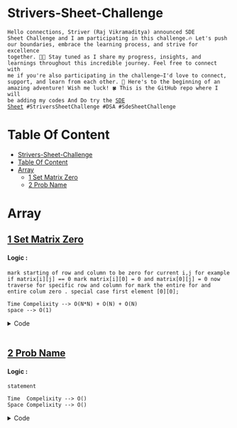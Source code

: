 # Strivers-Sheet-Challenge

<code>Hello connections, Striver (Raj Vikramaditya) announced SDE Sheet Challenge and I am participating in this challenge.🔥
Let's push our boundaries, embrace the learning process, and strive for excellence together. 🌟🚀
Stay tuned as I share my progress, insights, and learnings throughout this incredible journey. Feel free to connect with me if you're also participating in the challenge—I'd love to connect, support, and learn from each other. 🤝
Here's to the beginning of an amazing adventure! Wish me luck! 🍀
This is the GitHub repo where I will be adding my codes
And Do try the [SDE Sheet](https://lnkd.in/gcHXDXkw)
#StriversSheetChallenge #DSA #SdeSheetChallenge
</code>

# Table Of Content
- [Strivers-Sheet-Challenge](#strivers-sheet-challenge)
- [Table Of Content](#table-of-content)
- [Array](#array)
  - [1 Set Matrix Zero](#1-set-matrix-zero)
  - [2 Prob Name](#2-prob-name)



# Array 
## [1 Set Matrix Zero](https://www.codingninjas.com/codestudio/problems/set-matrix-zeros_8230862?challengeSlug=striver-sde-challenge)

<h4>Logic :</h4>

```text
mark starting of row and column to be zero for current i,j for example if matrix[i][j] == 0 mark matrix[i][0] = 0 and matrix[0][j] = 0 now traverse for specific row and column for mark the entire for and entire colum zero . special case first element [0][0];

Time Compelixity --> O(N*N) + O(N) + O(N)
space --> O(1)

```

<details>
<summary>Code</summary>

```cpp
#include <bits/stdc++.h>
void setZeros(vector<vector<int>> &matrix)
{
	int row = 0;
	int col = 0;
	int n = matrix.size();
	int m = matrix[0].size();
	for(int i = 0; i < n ;i++){
		for(int j= 0; j < m;j++){
			if(i == 0 || j == 0 ){
				if(matrix[i][j] == 0 and i == 0  )row = 1;
				if(matrix[i][j] == 0 and j == 0)col = 1;
			}
			else{
				if (matrix[i][j] == 0) {
					matrix[i][0] = 0;
					matrix[0][j] = 0;
				}
            }
        }
	}
	//marking all row
	for(int i = 1; i < n ; i++){
		if(matrix[i][0] == 0){
            for (int j = 0; j < m; j++) {
				matrix[i][j] = 0;
            }
        }
    }
	// marking all col
	for(int j = 1; j < m ; j++){
		if(matrix[0][j] == 0 ){
			for(int  i = 0; i < n ;i++){
				matrix[i][j] = 0;
			}
		}
	}
	if(col){
		for(int i = 0; i < n ; i++)matrix[i][0] = 0;
	}

	if(row){
		for(int j = 0; j < m ; j++) matrix[0][j] = 0;
	}
}
```

</details>
<br>

## [2 Prob Name](link)

<h4>Logic :</h4>

```text
statement

Time  Compelixity --> O()
Space Compelixity --> O()

```

<details>
<summary>Code</summary>

```cpp
```
</details>

